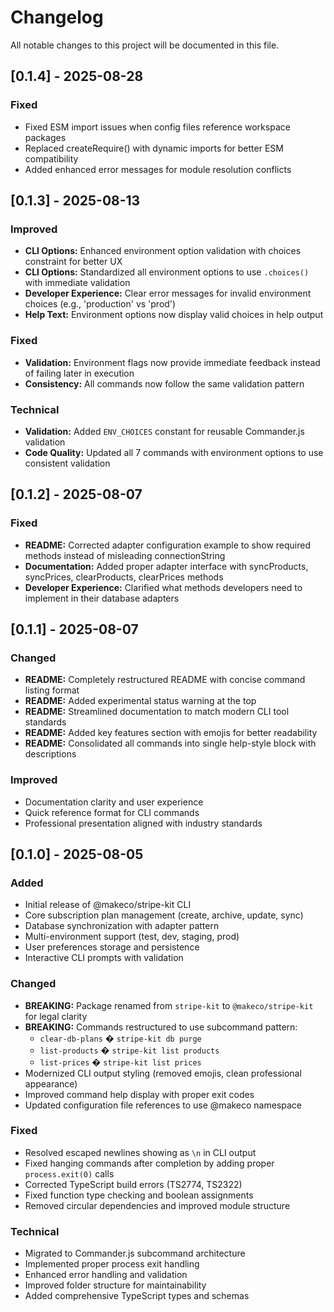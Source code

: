 # Changelog

All notable changes to this project will be documented in this file.

## [0.1.4] - 2025-08-28

### Fixed
- Fixed ESM import issues when config files reference workspace packages
- Replaced createRequire() with dynamic imports for better ESM compatibility
- Added enhanced error messages for module resolution conflicts

## [0.1.3] - 2025-08-13

### Improved
- **CLI Options:** Enhanced environment option validation with choices constraint for better UX
- **CLI Options:** Standardized all environment options to use `.choices()` with immediate validation
- **Developer Experience:** Clear error messages for invalid environment choices (e.g., 'production' vs 'prod')
- **Help Text:** Environment options now display valid choices in help output

### Fixed
- **Validation:** Environment flags now provide immediate feedback instead of failing later in execution
- **Consistency:** All commands now follow the same validation pattern

### Technical
- **Validation:** Added `ENV_CHOICES` constant for reusable Commander.js validation
- **Code Quality:** Updated all 7 commands with environment options to use consistent validation

## [0.1.2] - 2025-08-07

### Fixed
- **README:** Corrected adapter configuration example to show required methods instead of misleading connectionString
- **Documentation:** Added proper adapter interface with syncProducts, syncPrices, clearProducts, clearPrices methods
- **Developer Experience:** Clarified what methods developers need to implement in their database adapters

## [0.1.1] - 2025-08-07

### Changed
- **README:** Completely restructured README with concise command listing format
- **README:** Added experimental status warning at the top
- **README:** Streamlined documentation to match modern CLI tool standards
- **README:** Added key features section with emojis for better readability
- **README:** Consolidated all commands into single help-style block with descriptions

### Improved
- Documentation clarity and user experience
- Quick reference format for CLI commands
- Professional presentation aligned with industry standards

## [0.1.0] - 2025-08-05

### Added
- Initial release of @makeco/stripe-kit CLI
- Core subscription plan management (create, archive, update, sync)
- Database synchronization with adapter pattern
- Multi-environment support (test, dev, staging, prod)
- User preferences storage and persistence
- Interactive CLI prompts with validation

### Changed
- **BREAKING:** Package renamed from `stripe-kit` to `@makeco/stripe-kit` for legal clarity
- **BREAKING:** Commands restructured to use subcommand pattern:
  - `clear-db-plans` � `stripe-kit db purge`
  - `list-products` � `stripe-kit list products`
  - `list-prices` � `stripe-kit list prices`
- Modernized CLI output styling (removed emojis, clean professional appearance)
- Improved command help display with proper exit codes
- Updated configuration file references to use @makeco namespace

### Fixed
- Resolved escaped newlines showing as `\n` in CLI output
- Fixed hanging commands after completion by adding proper `process.exit(0)` calls
- Corrected TypeScript build errors (TS2774, TS2322)
- Fixed function type checking and boolean assignments
- Removed circular dependencies and improved module structure

### Technical
- Migrated to Commander.js subcommand architecture
- Implemented proper process exit handling
- Enhanced error handling and validation
- Improved folder structure for maintainability
- Added comprehensive TypeScript types and schemas